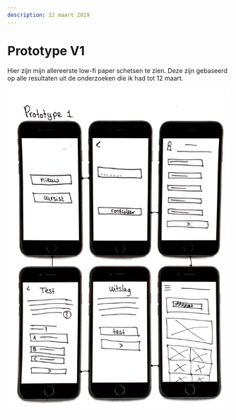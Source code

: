 ```yaml
---
description: 12 maart 2019
---
```


# Prototype V1

Hier zijn mijn allereerste low-fi paper schetsen te zien. Deze zijn gebaseerd op alle resultaten uit de onderzoeken die ik had tot 12 maart.

![](../../.gitbook/assets/scan-8-may-2019-2-1-1.jpg)

